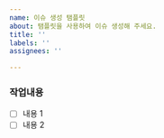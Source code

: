 ```yaml
---
name: 이슈 생성 탬플릿
about: 탬플릿을 사용하여 이슈 생성해 주세요.
title: ''
labels: ''
assignees: ''

---
```


### 작업내용

- [ ] 내용 1
- [ ] 내용 2

